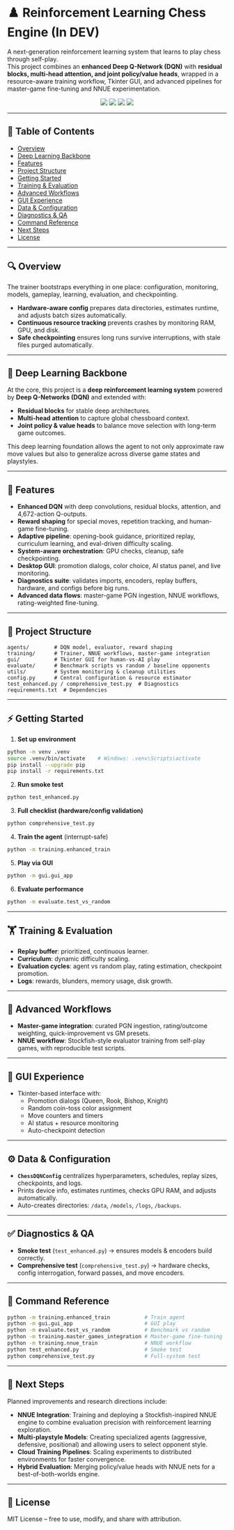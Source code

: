 # ♟️ Reinforcement Learning Chess Engine (In DEV)

A next-generation reinforcement learning system that learns to play chess through self-play.  
This project combines an **enhanced Deep Q-Network (DQN)** with **residual blocks, multi-head attention, and joint policy/value heads**, wrapped in a resource-aware training workflow, Tkinter GUI, and advanced pipelines for master-game fine-tuning and NNUE experimentation.  

<p align="center">
  <img src="https://img.shields.io/badge/Python-3.12-blue" />
  <img src="https://img.shields.io/badge/PyTorch-DQN-red" />
  <img src="https://img.shields.io/badge/GUI-Tkinter-green" />
  <img src="https://img.shields.io/badge/Status-Active-brightgreen" />
</p>

---

## 📑 Table of Contents  
- [Overview](#overview)  
- [Deep Learning Backbone](#deep-learning-backbone)  
- [Features](#features)  
- [Project Structure](#project-structure)  
- [Getting Started](#getting-started)  
- [Training & Evaluation](#training--evaluation)  
- [Advanced Workflows](#advanced-workflows)  
- [GUI Experience](#gui-experience)  
- [Data & Configuration](#data--configuration)  
- [Diagnostics & QA](#diagnostics--qa)  
- [Command Reference](#command-reference)  
- [Next Steps](#next-steps)  
- [License](#license)  

---

## 🔍 Overview  
The trainer bootstraps everything in one place: configuration, monitoring, models, gameplay, learning, evaluation, and checkpointing.  
- **Hardware-aware config** prepares data directories, estimates runtime, and adjusts batch sizes automatically.  
- **Continuous resource tracking** prevents crashes by monitoring RAM, GPU, and disk.  
- **Safe checkpointing** ensures long runs survive interruptions, with stale files purged automatically.  

---

## 🧠 Deep Learning Backbone  
At the core, this project is a **deep reinforcement learning system** powered by **Deep Q-Networks (DQN)** and extended with:  
- **Residual blocks** for stable deep architectures.  
- **Multi-head attention** to capture global chessboard context.  
- **Joint policy & value heads** to balance move selection with long-term game outcomes.  

This deep learning foundation allows the agent to not only approximate raw move values but also to generalize across diverse game states and playstyles.  

---

## 🚀 Features  
- **Enhanced DQN** with deep convolutions, residual blocks, attention, and 4,672-action Q-outputs.  
- **Reward shaping** for special moves, repetition tracking, and human-game fine-tuning.  
- **Adaptive pipeline**: opening-book guidance, prioritized replay, curriculum learning, and eval-driven difficulty scaling.  
- **System-aware orchestration**: GPU checks, cleanup, safe checkpointing.  
- **Desktop GUI**: promotion dialogs, color choice, AI status panel, and live monitoring.  
- **Diagnostics suite**: validates imports, encoders, replay buffers, hardware, and configs before big runs.  
- **Advanced data flows**: master-game PGN ingestion, NNUE workflows, rating-weighted fine-tuning.  

---

## 📂 Project Structure  
```
agents/        # DQN model, evaluator, reward shaping
training/      # Trainer, NNUE workflows, master-game integration
gui/           # Tkinter GUI for human-vs-AI play
evaluate/      # Benchmark scripts vs random / baseline opponents
utils/         # System monitoring & cleanup utilities
config.py      # Central configuration & resource estimator
test_enhanced.py / comprehensive_test.py  # Diagnostics
requirements.txt  # Dependencies
```

---

## ⚡ Getting Started  

1. **Set up environment**  
```bash
python -m venv .venv
source .venv/bin/activate    # Windows: .venv\Scripts\activate
pip install --upgrade pip
pip install -r requirements.txt
```

2. **Run smoke test**  
```bash
python test_enhanced.py
```

3. **Full checklist (hardware/config validation)**  
```bash
python comprehensive_test.py
```

4. **Train the agent** (interrupt-safe)  
```bash
python -m training.enhanced_train
```

5. **Play via GUI**  
```bash
python -m gui.gui_app
```

6. **Evaluate performance**  
```bash
python -m evaluate.test_vs_random
```

---

## 🏋️ Training & Evaluation  
- **Replay buffer**: prioritized, continuous learner.  
- **Curriculum**: dynamic difficulty scaling.  
- **Evaluation cycles**: agent vs random play, rating estimation, checkpoint promotion.  
- **Logs**: rewards, blunders, memory usage, disk growth.  

---

## 🧠 Advanced Workflows  
- **Master-game integration**: curated PGN ingestion, rating/outcome weighting, quick-improvement vs GM presets.  
- **NNUE workflow**: Stockfish-style evaluator training from self-play games, with reproducible test scripts.  

---

## 🎨 GUI Experience  
- Tkinter-based interface with:  
  - Promotion dialogs (Queen, Rook, Bishop, Knight)  
  - Random coin-toss color assignment  
  - Move counters and timers  
  - AI status + resource monitoring  
  - Auto-checkpoint detection  

---

## ⚙️ Data & Configuration  
- **`ChessDQNConfig`** centralizes hyperparameters, schedules, replay sizes, checkpoints, and logs.  
- Prints device info, estimates runtimes, checks GPU RAM, and adjusts automatically.  
- Auto-creates directories: `/data`, `/models`, `/logs`, `/backups`.  

---

## ✅ Diagnostics & QA  
- **Smoke test** (`test_enhanced.py`) → ensures models & encoders build correctly.  
- **Comprehensive test** (`comprehensive_test.py`) → hardware checks, config interrogation, forward passes, and move encoders.  

---

## 📜 Command Reference  
```bash
python -m training.enhanced_train           # Train agent
python -m gui.gui_app                       # GUI play
python -m evaluate.test_vs_random           # Benchmark vs random
python -m training.master_games_integration # Master-game fine-tuning
python -m training.nnue_train               # NNUE workflow
python test_enhanced.py                     # Smoke test
python comprehensive_test.py                # Full-system test
```

---

## 🔮 Next Steps  
Planned improvements and research directions include:  
- **NNUE Integration**: Training and deploying a Stockfish-inspired NNUE engine to combine evaluation precision with reinforcement learning exploration.  
- **Multi-playstyle Models**: Creating specialized agents (aggressive, defensive, positional) and allowing users to select opponent style.  
- **Cloud Training Pipelines**: Scaling experiments to distributed environments for faster convergence.  
- **Hybrid Evaluation**: Merging policy/value heads with NNUE nets for a best-of-both-worlds engine.  

---

## 📄 License  
MIT License – free to use, modify, and share with attribution.  

